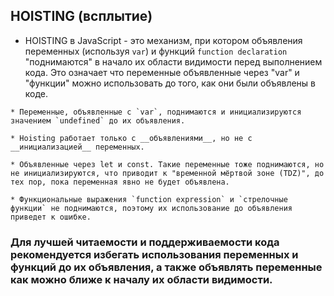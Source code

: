 ## HOISTING (всплытие)

  *  HOISTING в JavaScript - это механизм, при котором объявления переменных (используя `var`) и функций `function declaration` "поднимаются" в начало их области видимости перед выполнением кода. Это означает что переменные объявленные через "var" и "функции" можно использовать до того, как они были объявлены в коде.

    * Переменные, объявленные с `var`, поднимаются и инициализируются значением `undefined` до их объявления.

    * Hoisting работает только с __объявлениями__, но не с __инициализацией__ переменных.

    * Объявленные через let и const. Такие переменные тоже поднимаются, но не инициализируются, что приводит к "временной мёртвой зоне (TDZ)", до тех пор, пока переменная явно не будет объявлена.

    * Функциональные выражения `function expression` и `стрелочные функции` не поднимаются, поэтому их использование до объявления приведет к ошибке.

  ### Для лучшей читаемости и поддерживаемости кода рекомендуется избегать использования переменных и функций до их объявления, а также объявлять переменные как можно ближе к началу их области видимости.